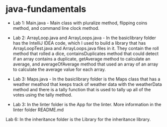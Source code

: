 # java-fundamentals
 - Lab 1: Main.java - Main class with pluralize method, flipping coins method, and command line clock method.

- Lab 2: ArrayLoop.java and ArrayLoops.java - In the basiclibrary folder has the IntelliJ IDEA code, which I used to build a library that has ArrayLoopTest.java and ArrayLoops.java files in it. They contain the roll method that rolled a dice, containsDuplicates method that could detect if an array contains a duplicate, getAverage method to calculate an average, and averageOfAverage method that used an array of an array to calculate the average value for each array.

- Lab 3: Maps.java - In the basiclibrary folder is the Maps class that has a weather meathod that keeps track of weather data with the weatherData method and there is a tally function that is used to tally up all of the votes using the tally method. 

- Lab 3: In the linter folder is the App for the linter. More information in the linter folder README.md

Lab 6: In the inheritance folder is the Library for the inheritance library.
